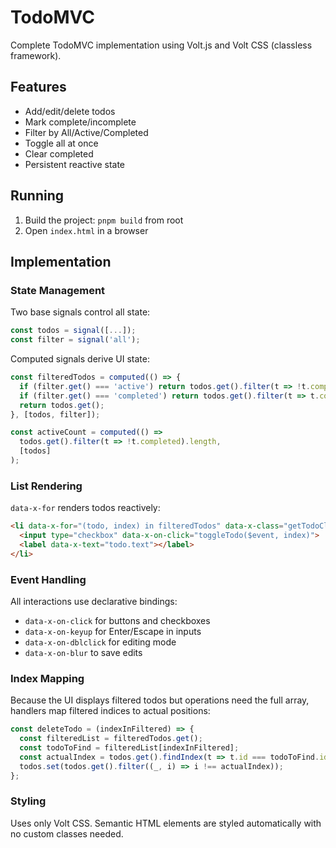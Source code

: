 # TodoMVC

Complete TodoMVC implementation using Volt.js and Volt CSS (classless framework).

## Features

- Add/edit/delete todos
- Mark complete/incomplete
- Filter by All/Active/Completed
- Toggle all at once
- Clear completed
- Persistent reactive state

## Running

1. Build the project: `pnpm build` from root
2. Open `index.html` in a browser

## Implementation

### State Management

Two base signals control all state:

```js
const todos = signal([...]);
const filter = signal('all');
```

Computed signals derive UI state:

```js
const filteredTodos = computed(() => {
  if (filter.get() === 'active') return todos.get().filter(t => !t.completed);
  if (filter.get() === 'completed') return todos.get().filter(t => t.completed);
  return todos.get();
}, [todos, filter]);

const activeCount = computed(() =>
  todos.get().filter(t => !t.completed).length,
  [todos]
);
```

### List Rendering

`data-x-for` renders todos reactively:

```html
<li data-x-for="(todo, index) in filteredTodos" data-x-class="getTodoClass(todo)">
  <input type="checkbox" data-x-on-click="toggleTodo($event, index)">
  <label data-x-text="todo.text"></label>
</li>
```

### Event Handling

All interactions use declarative bindings:

- `data-x-on-click` for buttons and checkboxes
- `data-x-on-keyup` for Enter/Escape in inputs
- `data-x-on-dblclick` for editing mode
- `data-x-on-blur` to save edits

### Index Mapping

Because the UI displays filtered todos but operations need the full array, handlers map filtered indices to actual positions:

```js
const deleteTodo = (indexInFiltered) => {
  const filteredList = filteredTodos.get();
  const todoToFind = filteredList[indexInFiltered];
  const actualIndex = todos.get().findIndex(t => t.id === todoToFind.id);
  todos.set(todos.get().filter((_, i) => i !== actualIndex));
};
```

### Styling

Uses only Volt CSS. Semantic HTML elements are styled automatically with no custom classes needed.
